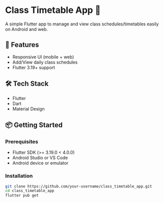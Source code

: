 # Class Timetable App 📅

A simple Flutter app to manage and view class schedules/timetables easily on Android and web.

## 🚀 Features

- Responsive UI (mobile + web)
- Add/View daily class schedules
- Flutter 3.19+ support

## 🛠️ Tech Stack

- Flutter
- Dart
- Material Design

## 📦 Getting Started

### Prerequisites

- Flutter SDK (>= 3.19.0 < 4.0.0)
- Android Studio or VS Code
- Android device or emulator

### Installation

```bash
git clone https://github.com/your-username/class_timetable_app.git
cd class_timetable_app
flutter pub get
